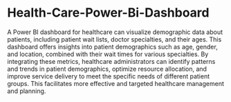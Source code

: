 # Health-Care-Power-Bi-Dashboard
A Power BI dashboard for healthcare can visualize demographic data about patients, including patient wait lists, doctor specialties, and their ages. This dashboard offers insights into patient demographics such as age, gender, and location, combined with their wait times for various specialties. By integrating these metrics, healthcare administrators can identify patterns and trends in patient demographics, optimize resource allocation, and improve service delivery to meet the specific needs of different patient groups. This facilitates more effective and targeted healthcare management and planning.
